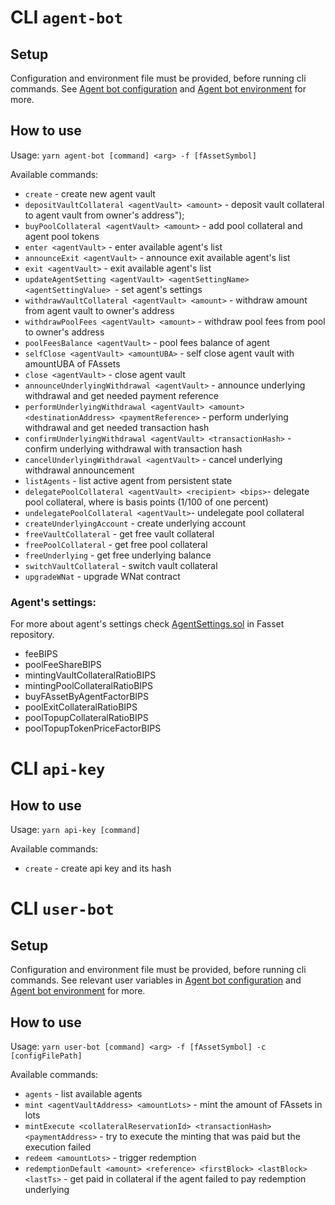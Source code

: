 # CLI `agent-bot`

## Setup

Configuration and environment file must be provided, before running cli commands. See [Agent bot configuration](./config.md#agent-bot-configuration-file) and [Agent bot environment](./config.md#agent-bot-environment-file) for more.

## How to use

Usage: `yarn agent-bot [command] <arg> -f [fAssetSymbol]`

Available commands:

-   `create` - create new agent vault
-   `depositVaultCollateral <agentVault> <amount>` - deposit vault collateral to agent vault from owner's address");
-   `buyPoolCollateral <agentVault> <amount>` - add pool collateral and agent pool tokens
-   `enter <agentVault>` - enter available agent's list
-   `announceExit <agentVault>` - announce exit available agent's list
-   `exit <agentVault>` - exit available agent's list
-   `updateAgentSetting <agentVault> <agentSettingName> <agentSettingValue> `- set agent's settings
-   `withdrawVaultCollateral <agentVault> <amount>` - withdraw amount from agent vault to owner's address
-   `withdrawPoolFees <agentVault> <amount>` - withdraw pool fees from pool to owner's address
-   `poolFeesBalance <agentVault>` - pool fees balance of agent
-   `selfClose <agentVault> <amountUBA>` - self close agent vault with amountUBA of FAssets
-   `close <agentVault>` - close agent vault
-   `announceUnderlyingWithdrawal <agentVault>` - announce underlying withdrawal and get needed payment reference
-   `performUnderlyingWithdrawal <agentVault> <amount> <destinationAddress> <paymentReference>` - perform underlying withdrawal and get needed transaction hash
-   `confirmUnderlyingWithdrawal <agentVault> <transactionHash>` - confirm underlying withdrawal with transaction hash
-   `cancelUnderlyingWithdrawal <agentVault>` - cancel underlying withdrawal announcement
-   `listAgents` - list active agent from persistent state
-   `delegatePoolCollateral <agentVault> <recipient> <bips>`- delegate pool collateral, where <bips> is basis points (1/100 of one percent)
-   `undelegatePoolCollateral <agentVault>`- undelegate pool collateral
-   `createUnderlyingAccount` - create underlying account
-   `freeVaultCollateral` - get free vault collateral
-   `freePoolCollateral` - get free pool collateral
-   `freeUnderlying` - get free underlying balance
-   `switchVaultCollateral` - switch vault collateral
-   `upgradeWNat` - upgrade WNat contract

### Agent's settings:

For more about agent's settings check [AgentSettings.sol](https://gitlab.com/flarenetwork/fasset/-/blob/main/contracts/userInterfaces/data/AgentSettings.sol) in Fasset repository.

-   feeBIPS
-   poolFeeShareBIPS
-   mintingVaultCollateralRatioBIPS
-   mintingPoolCollateralRatioBIPS
-   buyFAssetByAgentFactorBIPS
-   poolExitCollateralRatioBIPS
-   poolTopupCollateralRatioBIPS
-   poolTopupTokenPriceFactorBIPS

# CLI `api-key`

## How to use

Usage: `yarn api-key [command]`

Available commands:

-   `create` - create api key and its hash

# CLI `user-bot`

## Setup

Configuration and environment file must be provided, before running cli commands. See relevant user variables in [Agent bot configuration](./config.md#agent-bot-configuration-file) and [Agent bot environment](./config.md#agent-bot-environment-file) for more.

## How to use

Usage: `yarn user-bot [command] <arg> -f [fAssetSymbol] -c [configFilePath]`

Available commands:

-   `agents` - list available agents
-   `mint <agentVaultAddress> <amountLots>` - mint the amount of FAssets in lots
-   `mintExecute <collateralReservationId> <transactionHash> <paymentAddress>` - try to execute the minting that was paid but the execution failed
-   `redeem <amountLots>` - trigger redemption
-   `redemptionDefault <amount> <reference> <firstBlock> <lastBlock> <lastTs>` - get paid in collateral if the agent failed to pay redemption underlying
